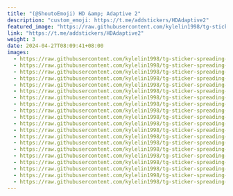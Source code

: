 ```yaml
---
title: "(@ShoutoEmoji) HD &amp; Adaptive 2"
description: "custom_emoji: https://t.me/addstickers/HDAdaptive2"
featured_image: "https://raw.githubusercontent.com/kylelin1998/tg-sticker-spreading-worldwide-images/main/img/475380f8-eea0-43b5-8b8b-7dc386934d2b.jpg"
link: "https://t.me/addstickers/HDAdaptive2"
weight: 3
date: 2024-04-27T08:09:41+08:00
images:
  - https://raw.githubusercontent.com/kylelin1998/tg-sticker-spreading-worldwide-images/main/img/475380f8-eea0-43b5-8b8b-7dc386934d2b.jpg
  - https://raw.githubusercontent.com/kylelin1998/tg-sticker-spreading-worldwide-images/main/img/36f4e55c-0250-4c60-ae69-e7dceec2cefb.jpg
  - https://raw.githubusercontent.com/kylelin1998/tg-sticker-spreading-worldwide-images/main/img/9f5d9e08-f1c0-4ad6-836e-88f6ffdb423a.jpg
  - https://raw.githubusercontent.com/kylelin1998/tg-sticker-spreading-worldwide-images/main/img/46807d70-678f-410f-9775-60152c835d89.jpg
  - https://raw.githubusercontent.com/kylelin1998/tg-sticker-spreading-worldwide-images/main/img/17e196d2-b628-4357-a64a-4c7fa6db8d7c.jpg
  - https://raw.githubusercontent.com/kylelin1998/tg-sticker-spreading-worldwide-images/main/img/157466b0-8880-459e-ae53-fb766ffb602e.jpg
  - https://raw.githubusercontent.com/kylelin1998/tg-sticker-spreading-worldwide-images/main/img/cd8fb6f5-8e4b-4b85-a62e-2ee75a061ae1.jpg
  - https://raw.githubusercontent.com/kylelin1998/tg-sticker-spreading-worldwide-images/main/img/4991f71c-4a58-4294-ab0d-29e43fc3fc4b.jpg
  - https://raw.githubusercontent.com/kylelin1998/tg-sticker-spreading-worldwide-images/main/img/72f6c2ba-ac69-4874-b7ed-e4eb60af1513.jpg
  - https://raw.githubusercontent.com/kylelin1998/tg-sticker-spreading-worldwide-images/main/img/914957d9-897b-404e-bf43-ff9b431fbdce.jpg
  - https://raw.githubusercontent.com/kylelin1998/tg-sticker-spreading-worldwide-images/main/img/d8829aea-5c8a-4d27-8039-992e0ed31214.jpg
  - https://raw.githubusercontent.com/kylelin1998/tg-sticker-spreading-worldwide-images/main/img/b3121416-0f50-4782-93ee-0d71721e812e.jpg
  - https://raw.githubusercontent.com/kylelin1998/tg-sticker-spreading-worldwide-images/main/img/9684990c-25d0-4228-86e6-553787369799.jpg
  - https://raw.githubusercontent.com/kylelin1998/tg-sticker-spreading-worldwide-images/main/img/7c76d110-2399-4791-8612-eca965622736.jpg
  - https://raw.githubusercontent.com/kylelin1998/tg-sticker-spreading-worldwide-images/main/img/92fd1732-dc61-4a22-8d51-ccfdb5f5569b.jpg
  - https://raw.githubusercontent.com/kylelin1998/tg-sticker-spreading-worldwide-images/main/img/a4d2d04f-f5a5-47af-aadb-725b6d7d3751.jpg
  - https://raw.githubusercontent.com/kylelin1998/tg-sticker-spreading-worldwide-images/main/img/e977f5d3-1aac-4652-bed0-c9f527bfa3ff.jpg
  - https://raw.githubusercontent.com/kylelin1998/tg-sticker-spreading-worldwide-images/main/img/5669b928-4f21-48c1-97df-941df245ef88.jpg
  - https://raw.githubusercontent.com/kylelin1998/tg-sticker-spreading-worldwide-images/main/img/819f414b-f6ba-48de-aa61-aaf088a0e9f2.jpg
  - https://raw.githubusercontent.com/kylelin1998/tg-sticker-spreading-worldwide-images/main/img/4f696a0f-5b13-452f-8dc6-e72ecddcbc45.jpg
---
```

